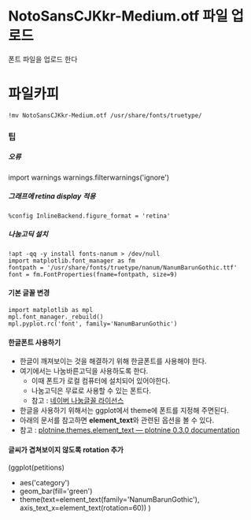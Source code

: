 # NotoSansCJKkr-Medium.otf 파일 업로드 

폰트 파일을 업로드 한다

# 파일카피 
```
!mv NotoSansCJKkr-Medium.otf /usr/share/fonts/truetype/
```

### 팁 

##### 오류
import warnings
warnings.filterwarnings('ignore')

##### 그래프에 retina display 적용

```
%config InlineBackend.figure_format = 'retina'
```

##### 나눔고딕 설치
```
!apt -qq -y install fonts-nanum > /dev/null
import matplotlib.font_manager as fm
fontpath = '/usr/share/fonts/truetype/nanum/NanumBarunGothic.ttf'
font = fm.FontProperties(fname=fontpath, size=9)
```

#### 기본 글꼴 변경
```
import matplotlib as mpl
mpl.font_manager._rebuild()
mpl.pyplot.rc('font', family='NanumBarunGothic')
```

#### 한글폰트 사용하기
* 한글이 깨져보이는 것을 해결하기 위해 한글폰트를 사용해야 한다.
* 여기에서는 나눔바른고딕을 사용하도록 한다. 
    * 이때 폰트가 로컬 컴퓨터에 설치되어 있어야한다. 
    * 나눔고딕은 무료로 사용할 수 있는 폰트다. 
    * 참고 : [네이버 나눔글꼴 라이선스](https://help.naver.com/support/contents/contents.nhn?serviceNo=1074&categoryNo=3497)
* 한글을 사용하기 위해서는 ggplot에서 theme에 폰트를 지정해 주면된다.
* 아래의 문서를 참고하면 **element_text**와 관련된 옵션을 볼 수 있다.
* 참고 : [plotnine.themes.element_text — plotnine 0.3.0 documentation](http://plotnine.readthedocs.io/en/stable/generated/plotnine.themes.element_text.html)


#### 글씨가 겹쳐보이지 않도록 rotation 추가
(ggplot(petitions)
 + aes('category')
 + geom_bar(fill='green')
 + theme(text=element_text(family='NanumBarunGothic'),
        axis_text_x=element_text(rotation=60))
)
